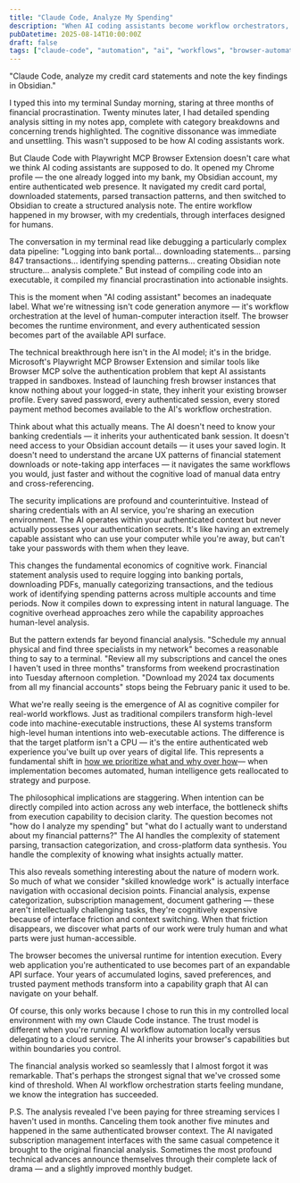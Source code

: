 ```yaml
---
title: "Claude Code, Analyze My Spending"
description: "When AI coding assistants become workflow orchestrators, the most powerful compiler processes reality, not code."
pubDatetime: 2025-08-14T10:00:00Z
draft: false
tags: ["claude-code", "automation", "ai", "workflows", "browser-automation"]
---
```


"Claude Code, analyze my credit card statements and note the key findings in Obsidian."

I typed this into my terminal Sunday morning, staring at three months of financial procrastination. Twenty minutes later, I had detailed spending analysis sitting in my notes app, complete with category breakdowns and concerning trends highlighted. The cognitive dissonance was immediate and unsettling. This wasn't supposed to be how AI coding assistants work.

But Claude Code with Playwright MCP Browser Extension doesn't care what we think AI coding assistants are supposed to do. It opened my Chrome profile — the one already logged into my bank, my Obsidian account, my entire authenticated web presence. It navigated my credit card portal, downloaded statements, parsed transaction patterns, and then switched to Obsidian to create a structured analysis note. The entire workflow happened in my browser, with my credentials, through interfaces designed for humans.

The conversation in my terminal read like debugging a particularly complex data pipeline: "Logging into bank portal… downloading statements… parsing 847 transactions… identifying spending patterns… creating Obsidian note structure… analysis complete." But instead of compiling code into an executable, it compiled my financial procrastination into actionable insights.

This is the moment when "AI coding assistant" becomes an inadequate label. What we're witnessing isn't code generation anymore — it's workflow orchestration at the level of human-computer interaction itself. The browser becomes the runtime environment, and every authenticated session becomes part of the available API surface.

The technical breakthrough here isn't in the AI model; it's in the bridge. Microsoft's Playwright MCP Browser Extension and similar tools like Browser MCP solve the authentication problem that kept AI assistants trapped in sandboxes. Instead of launching fresh browser instances that know nothing about your logged-in state, they inherit your existing browser profile. Every saved password, every authenticated session, every stored payment method becomes available to the AI's workflow orchestration.

Think about what this actually means. The AI doesn't need to know your banking credentials — it inherits your authenticated bank session. It doesn't need access to your Obsidian account details — it uses your saved login. It doesn't need to understand the arcane UX patterns of financial statement downloads or note-taking app interfaces — it navigates the same workflows you would, just faster and without the cognitive load of manual data entry and cross-referencing.

The security implications are profound and counterintuitive. Instead of sharing credentials with an AI service, you're sharing an execution environment. The AI operates within your authenticated context but never actually possesses your authentication secrets. It's like having an extremely capable assistant who can use your computer while you're away, but can't take your passwords with them when they leave.

This changes the fundamental economics of cognitive work. Financial statement analysis used to require logging into banking portals, downloading PDFs, manually categorizing transactions, and the tedious work of identifying spending patterns across multiple accounts and time periods. Now it compiles down to expressing intent in natural language. The cognitive overhead approaches zero while the capability approaches human-level analysis.

But the pattern extends far beyond financial analysis. "Schedule my annual physical and find three specialists in my network" becomes a reasonable thing to say to a terminal. "Review all my subscriptions and cancel the ones I haven't used in three months" transforms from weekend procrastination into Tuesday afternoon completion. "Download my 2024 tax documents from all my financial accounts" stops being the February panic it used to be.

What we're really seeing is the emergence of AI as cognitive compiler for real-world workflows. Just as traditional compilers transform high-level code into machine-executable instructions, these AI systems transform high-level human intentions into web-executable actions. The difference is that the target platform isn't a CPU — it's the entire authenticated web experience you've built up over years of digital life. This represents a fundamental shift in [how we prioritize what and why over how](/posts/what-and-why-beat-how/)— when implementation becomes automated, human intelligence gets reallocated to strategy and purpose.

The philosophical implications are staggering. When intention can be directly compiled into action across any web interface, the bottleneck shifts from execution capability to decision clarity. The question becomes not "how do I analyze my spending" but "what do I actually want to understand about my financial patterns?" The AI handles the complexity of statement parsing, transaction categorization, and cross-platform data synthesis. You handle the complexity of knowing what insights actually matter.

This also reveals something interesting about the nature of modern work. So much of what we consider "skilled knowledge work" is actually interface navigation with occasional decision points. Financial analysis, expense categorization, subscription management, document gathering — these aren't intellectually challenging tasks, they're cognitively expensive because of interface friction and context switching. When that friction disappears, we discover what parts of our work were truly human and what parts were just human-accessible.

The browser becomes the universal runtime for intention execution. Every web application you're authenticated to use becomes part of an expandable API surface. Your years of accumulated logins, saved preferences, and trusted payment methods transform into a capability graph that AI can navigate on your behalf.

Of course, this only works because I chose to run this in my controlled local environment with my own Claude Code instance. The trust model is different when you're running AI workflow automation locally versus delegating to a cloud service. The AI inherits your browser's capabilities but within boundaries you control.

The financial analysis worked so seamlessly that I almost forgot it was remarkable. That's perhaps the strongest signal that we've crossed some kind of threshold. When AI workflow orchestration starts feeling mundane, we know the integration has succeeded.

P.S. The analysis revealed I've been paying for three streaming services I haven't used in months. Canceling them took another five minutes and happened in the same authenticated browser context. The AI navigated subscription management interfaces with the same casual competence it brought to the original financial analysis. Sometimes the most profound technical advances announce themselves through their complete lack of drama — and a slightly improved monthly budget.
